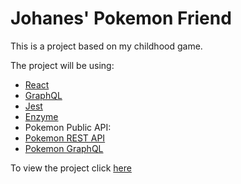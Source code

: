 # Johanes' Pokemon Friend
This is a project based on my childhood game.

The project will be using:
- [React](https://reactjs.org/)
- [GraphQL](https://graphql.org/)
- [Jest](https://jestjs.io/)
- [Enzyme](https://enzymejs.github.io/enzyme/)
- Pokemon Public API:
- [Pokemon REST API](https://pokeapi.co/)
- [Pokemon GraphQL](https://graphql-pokeapi.vercel.app/)


To view the project click [here](https://johanes-pokemon-friend.netlify.app/)
